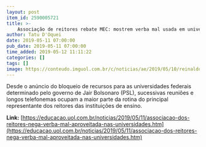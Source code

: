 ```yaml
---
layout: post
item_id: 2590005721
title: >-
    Associação de reitores rebate MEC: mostrem verba mal usada em universidades
author: Tatu D'Oquei
date: 2019-05-11 07:00:00
pub_date: 2019-05-11 07:00:00
time_added: 2019-05-12 11:11:22
categories: []
tags: []
image: https://conteudo.imguol.com.br/c/noticias/ae/2019/05/10/reinaldo-centoducatte-presidente-da-andifes-associacao-nacional-dos-dirigentes-das-instituicoes-federais-de-ensino-superior-e-reitor-da-ufes-universidade-federal-do-espirito-santo-1557513104181_v2_615x300.jpg
---
```


Desde o anúncio do bloqueio de recursos para as universidades federais determinado pelo governo de Jair Bolsonaro (PSL), sucessivas reuniões e longos telefonemas ocupam a maior parte da rotina do principal representante dos reitores das instituições de ensino.

**Link:** [https://educacao.uol.com.br/noticias/2019/05/11/associacao-dos-reitores-nega-verba-mal-aproveitada-nas-universidades.htm](https://educacao.uol.com.br/noticias/2019/05/11/associacao-dos-reitores-nega-verba-mal-aproveitada-nas-universidades.htm)


